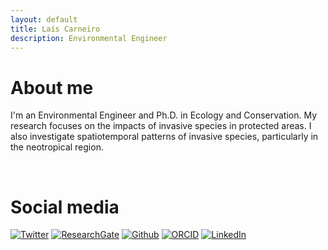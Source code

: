 ```yaml
---
layout: default
title: Laís Carneiro
description: Environmental Engineer
---
```


# About me

I'm an Environmental Engineer and Ph.D. in Ecology and Conservation. My research focuses on the impacts of invasive species in protected areas. I also investigate spatiotemporal patterns of invasive species, particularly in the neotropical region.

<br>

# Social media

[![Twitter](./assets/images/twitter_icon_circle.png "My Twitter: @LaisCarneiro03")](https://twitter.com/LaisCarneiro03) 
[![ResearchGate](./assets/images/researchgate_icon_circle.png "My ResearchGate: @Lais-Carneiro")](https://www.researchgate.net/profile/Lais-Carneiro) 
[![Github](./assets/images/github_icon_circle.png "My Github: @lalacarneiro")](https://github.com/lalacarneiro/) 
[![ORCID](./assets/images/orcid_icon_circle.png "My ORCID: 0000-0002-3828-7751")](https://orcid.org/0000-0002-3828-7751) 
[![LinkedIn](./assets/images/linkedin_icon_circle.png "My LinkedIn: @laiscarneiro")](https://www.linkedin.com/in/laiscarneiro/)

<br>
